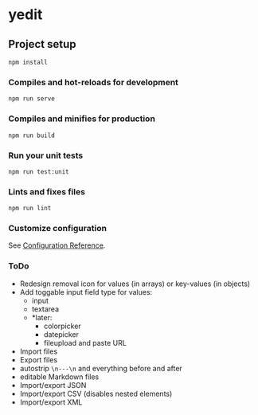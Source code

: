 # yedit

## Project setup
```
npm install
```

### Compiles and hot-reloads for development
```
npm run serve
```

### Compiles and minifies for production
```
npm run build
```

### Run your unit tests
```
npm run test:unit
```

### Lints and fixes files
```
npm run lint
```

### Customize configuration
See [Configuration Reference](https://cli.vuejs.org/config/).

### ToDo

- Redesign removal icon for values (in arrays) or key-values (in objects)
- Add toggable input field type for values: 
  - input
  - textarea
  - *later: 
    - colorpicker
    - datepicker
    - fileupload and paste URL
- Import files
- Export files
- autostrip `\n---\n` and everything before and after
- editable Markdown files
- Import/export JSON
- Import/export CSV (disables nested elements)
- Import/export XML